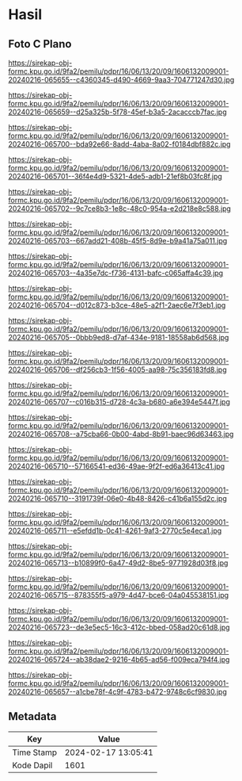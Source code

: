 # Hasil

## Foto C Plano

https://sirekap-obj-formc.kpu.go.id/9fa2/pemilu/pdpr/16/06/13/20/09/1606132009001-20240216-065655--c4360345-d490-4669-9aa3-704771247d30.jpg

https://sirekap-obj-formc.kpu.go.id/9fa2/pemilu/pdpr/16/06/13/20/09/1606132009001-20240216-065659--d25a325b-5f78-45ef-b3a5-2acacccb7fac.jpg

https://sirekap-obj-formc.kpu.go.id/9fa2/pemilu/pdpr/16/06/13/20/09/1606132009001-20240216-065700--bda92e66-8add-4aba-8a02-f0184dbf882c.jpg

https://sirekap-obj-formc.kpu.go.id/9fa2/pemilu/pdpr/16/06/13/20/09/1606132009001-20240216-065701--36f4e4d9-5321-4de5-adb1-21ef8b03fc8f.jpg

https://sirekap-obj-formc.kpu.go.id/9fa2/pemilu/pdpr/16/06/13/20/09/1606132009001-20240216-065702--9c7ce8b3-1e8c-48c0-954a-e2d218e8c588.jpg

https://sirekap-obj-formc.kpu.go.id/9fa2/pemilu/pdpr/16/06/13/20/09/1606132009001-20240216-065703--667add21-408b-45f5-8d9e-b9a41a75a011.jpg

https://sirekap-obj-formc.kpu.go.id/9fa2/pemilu/pdpr/16/06/13/20/09/1606132009001-20240216-065703--4a35e7dc-f736-4131-bafc-c065affa4c39.jpg

https://sirekap-obj-formc.kpu.go.id/9fa2/pemilu/pdpr/16/06/13/20/09/1606132009001-20240216-065704--d012c873-b3ce-48e5-a2f1-2aec6e7f3eb1.jpg

https://sirekap-obj-formc.kpu.go.id/9fa2/pemilu/pdpr/16/06/13/20/09/1606132009001-20240216-065705--0bbb9ed8-d7af-434e-9181-18558ab6d568.jpg

https://sirekap-obj-formc.kpu.go.id/9fa2/pemilu/pdpr/16/06/13/20/09/1606132009001-20240216-065706--df256cb3-1f56-4005-aa98-75c356183fd8.jpg

https://sirekap-obj-formc.kpu.go.id/9fa2/pemilu/pdpr/16/06/13/20/09/1606132009001-20240216-065707--c016b315-d728-4c3a-b680-a6e394e5447f.jpg

https://sirekap-obj-formc.kpu.go.id/9fa2/pemilu/pdpr/16/06/13/20/09/1606132009001-20240216-065708--a75cba66-0b00-4abd-8b91-baec96d63463.jpg

https://sirekap-obj-formc.kpu.go.id/9fa2/pemilu/pdpr/16/06/13/20/09/1606132009001-20240216-065710--57166541-ed36-49ae-9f2f-ed6a36413c41.jpg

https://sirekap-obj-formc.kpu.go.id/9fa2/pemilu/pdpr/16/06/13/20/09/1606132009001-20240216-065710--3191739f-06e0-4b48-8426-c41b6a155d2c.jpg

https://sirekap-obj-formc.kpu.go.id/9fa2/pemilu/pdpr/16/06/13/20/09/1606132009001-20240216-065711--e5efdd1b-0c41-4261-9af3-2770c5e4eca1.jpg

https://sirekap-obj-formc.kpu.go.id/9fa2/pemilu/pdpr/16/06/13/20/09/1606132009001-20240216-065713--b10899f0-6a47-49d2-8be5-9771928d03f8.jpg

https://sirekap-obj-formc.kpu.go.id/9fa2/pemilu/pdpr/16/06/13/20/09/1606132009001-20240216-065715--878355f5-a979-4d47-bce6-04a045538151.jpg

https://sirekap-obj-formc.kpu.go.id/9fa2/pemilu/pdpr/16/06/13/20/09/1606132009001-20240216-065723--de3e5ec5-16c3-412c-bbed-058ad20c61d8.jpg

https://sirekap-obj-formc.kpu.go.id/9fa2/pemilu/pdpr/16/06/13/20/09/1606132009001-20240216-065724--ab38dae2-9216-4b65-ad56-f009eca794f4.jpg

https://sirekap-obj-formc.kpu.go.id/9fa2/pemilu/pdpr/16/06/13/20/09/1606132009001-20240216-065657--a1cbe78f-4c9f-4783-b472-9748c6cf9830.jpg


## Metadata

| Key        | Value               |
| ---------- | ------------------- |
| Time Stamp | 2024-02-17 13:05:41 |
| Kode Dapil | 1601                |



